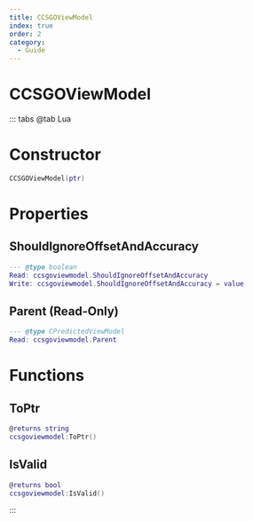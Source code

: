 ```yaml
---
title: CCSGOViewModel
index: true
order: 2
category:
  - Guide
---
```


# CCSGOViewModel

::: tabs
@tab Lua
# Constructor
```lua
CCSGOViewModel(ptr)
```
# Properties
## ShouldIgnoreOffsetAndAccuracy 
```lua
--- @type boolean
Read: ccsgoviewmodel.ShouldIgnoreOffsetAndAccuracy
Write: ccsgoviewmodel.ShouldIgnoreOffsetAndAccuracy = value
```
## Parent (Read-Only)
```lua
--- @type CPredictedViewModel
Read: ccsgoviewmodel.Parent
```
# Functions
## ToPtr
```lua
@returns string
ccsgoviewmodel:ToPtr()
```
## IsValid
```lua
@returns bool
ccsgoviewmodel:IsValid()
```

:::
